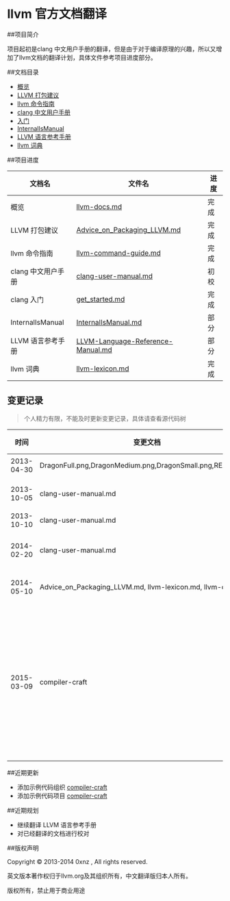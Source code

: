llvm 官方文档翻译
=================

##项目简介

项目起初是clang 中文用户手册的翻译，但是由于对于编译原理的兴趣，所以又增加了llvm文档的翻译计划，具体文件参考项目进度部分。

##文档目录

  * [概览](./llvm-docs.md)
  * [LLVM 打包建议](./Advice_on_Packaging_LLVM.md)
  * [llvm 命令指南](./llvm-command-guide.md)
  * [clang 中文用户手册](./clang-user-manual.md)
  * [入门](./get_started.md)
  * [InternalIsManual](./InternalIsManual.md)
  * [LLVM 语言参考手册](./LLVM-Language-Reference-Manual.md)
  * [llvm 词典](./llvm-lexicon.md)

##项目进度

| 文档名 | 文件名 | 进度 |
| ------ | ------ | ---- |
| 概览   | [llvm-docs.md](./llvm-docs.md) | 完成 |
| LLVM 打包建议 | [Advice_on_Packaging_LLVM.md](./Advice_on_Packaging_LLVM.md) | 完成 |
| llvm 命令指南 | [llvm-command-guide.md](./llvm-command-guide.md) | 完成 |
| clang 中文用户手册 | [clang-user-manual.md](./clang-user-manual.md) | 初校 |
| clang 入门 | [get_started.md](./get_started.md) | 完成 |
| InternalIsManual | [InternalIsManual.md](./InternalIsManual.md) | 部分 |
| LLVM 语言参考手册 | [LLVM-Language-Reference-Manual.md](./LLVM-Language-Reference-Manual.md) | 部分 |
| llvm 词典 | [llvm-lexicon.md](./llvm-lexicon.md) | 完成 |


## 变更记录

> 个人精力有限，不能及时更新变更记录，具体请查看源代码树

| 时间 | 变更文档 | 变更描述 |
|-----| ----------| -------- |
|2013-04-30 | DragonFull.png,DragonMedium.png,DragonSmall.png,README.md | 创建项目 |
|2013-10-05 | clang-user-manual.md | 添加中文版本 |
|2013-10-10| clang-user-manual.md | 校对 |
|2014-02-20| clang-user-manual.md | 更新到 clang 3.4 |
|2014-05-10| Advice\_on\_Packaging_LLVM.md, llvm-lexicon.md, llvm-docs.md | 添加新文件 |
|2015-03-09| compiler-craft | 添加示例代码组织和项目，以实践更加清晰的阐释了文章所载的理论 |

##近期更新

* 添加示例代码组织 [compiler-craft](https://github.com/compiler-craft)
* 添加示例代码项目 [compiler-craft](https://github.com/compiler-craft/compiler-craft)

##近期规划
* 继续翻译 LLVM 语言参考手册
* 对已经翻译的文档进行校对

##版权声明

Copyright &copy; 2013-2014 0xnz <yunxinyi AT gmail DOT com>, All rights reserved.

英文版本著作权归于llvm.org及其组织所有，中文翻译版归本人所有。

版权所有，禁止用于商业用途

